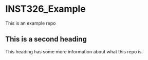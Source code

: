 # INST326_Example
This is an example repo

## This is a second heading
This heading has some more information about what this repo is.